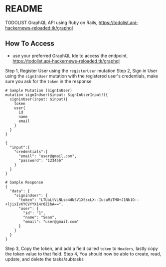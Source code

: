 # README

TODOLIST GraphQL API using Ruby on Rails, https://todolist.api-hackernews-reloaded.tk/graphql

## How To Access

- use your preferred GraphQL Ide to access the endpoint, https://todolist.api-hackernews-reloaded.tk/graphql

Step 1, Register User using the `registerUser` mutation
Step 2, Sign in User using the `signInUser` mutation with the registered user's credentials, make sure you ask for the `token` in the response

```
# Sample Mutation (SignInUser)
mutation signInUser($input: SignInUserInput!){
  signinUser(input: $input){
    token
    user{
      id
      name
      email
    }
  }
}

{
  "input":{
    "credentials":{
      "email": "user@gmail.com",
      "password": "123456"
    }
  }
}

# Sample Response
{
  "data": {
    "signinUser": {
      "token": "LTUaLtVLNLso4dNSV1X5scLX--IucaMiTMO+J1Nk1O--+ljixIvKYCVYYX14r0Z1hA==",
      "user": {
        "id": "1",
        "name": "Sean",
        "email": "user@gmail.com"
      }
    }
  }
}
```
Step 3, Copy the token, and add a field called `token` to `Headers`, lastly copy the token value to that field.
Step 4, You should now be able to create, read, update, and delete the tasks/subtasks
